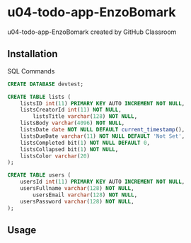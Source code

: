 # u04-todo-app-EnzoBomark
u04-todo-app-EnzoBomark created by GitHub Classroom

## Installation

SQL Commands


```sql
CREATE DATABASE devtest;

CREATE TABLE lists (
	listsID int(11) PRIMARY KEY AUTO INCREMENT NOT NULL,
	listsCreatorId int(11) NOT NULL,
        listsTitle varchar(128) NOT NULL,
	listsBody varchar(4096) NOT NULL,
	listsDate date NOT NULL DEFAULT current_timestamp(),
	listsDueDate varchar(11) NOT NULL DEFAULT 'Not Set',
	listsCompleted bit(1) NOT NULL DEFAULT 0,
	listsCollapsed bit(1) NOT NULL,
	listsColor varchar(20)
);

CREATE TABLE users (
	usersId int(11) PRIMARY KEY AUTO INCREMENT NOT NULL,
	usersFullname varchar(128) NOT NULL,
        usersEmail varchar(128) NOT NULL,
	usersPassword varchar(128) NOT NULL,
);
```

## Usage


